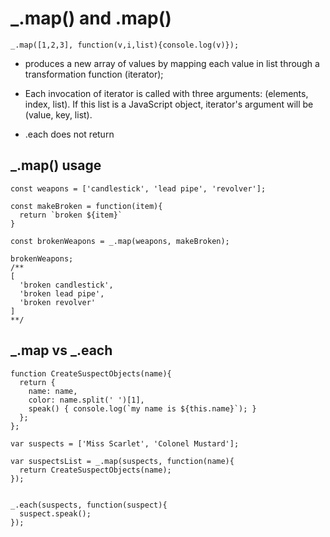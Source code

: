 # _.map() and .map()

```
_.map([1,2,3], function(v,i,list){console.log(v)});
```

* produces a new array of values by mapping each value in list through a transformation function (iterator);

* Each invocation of iterator is called with three arguments: (elements, index, list). If this list is a JavaScript object, iterator's argument will be (value, key, list).

* .each does not return


## _.map() usage

```
const weapons = ['candlestick', 'lead pipe', 'revolver'];

const makeBroken = function(item){
  return `broken ${item}`
}

const brokenWeapons = _.map(weapons, makeBroken);

brokenWeapons;
/**
[
  'broken candlestick',
  'broken lead pipe',
  'broken revolver'
]
**/
```


## _.map vs _.each


```
function CreateSuspectObjects(name){
  return {
    name: name,
    color: name.split(' ')[1],
    speak() { console.log(`my name is ${this.name}`); }
  };
};

var suspects = ['Miss Scarlet', 'Colonel Mustard'];

var suspectsList = _.map(suspects, function(name){
  return CreateSuspectObjects(name);
});


_.each(suspects, function(suspect){
  suspect.speak();
});
```
